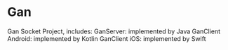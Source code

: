 # Gan
Gan Socket Project, includes:
GanServer: implemented by Java
GanClient Android: implemented by Kotlin
GanClient iOS: implemented by Swift
